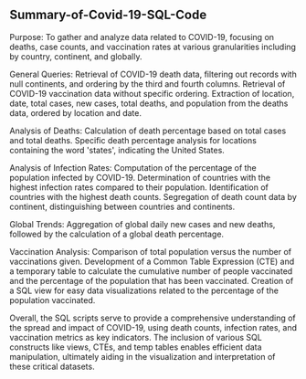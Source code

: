 ## Summary-of-Covid-19-SQL-Code

Purpose: To gather and analyze data related to COVID-19, focusing on deaths, case counts, and vaccination rates at various granularities including by country, continent, and globally.

General Queries:
Retrieval of COVID-19 death data, filtering out records with null continents, and ordering by the third and fourth columns.
Retrieval of COVID-19 vaccination data without specific ordering.
Extraction of location, date, total cases, new cases, total deaths, and population from the deaths data, ordered by location and date.

Analysis of Deaths:
Calculation of death percentage based on total cases and total deaths.
Specific death percentage analysis for locations containing the word 'states', indicating the United States.

Analysis of Infection Rates:
Computation of the percentage of the population infected by COVID-19.
Determination of countries with the highest infection rates compared to their population.
Identification of countries with the highest death counts.
Segregation of death count data by continent, distinguishing between countries and continents.

Global Trends:
Aggregation of global daily new cases and new deaths, followed by the calculation of a global death percentage.

Vaccination Analysis:
Comparison of total population versus the number of vaccinations given.
Development of a Common Table Expression (CTE) and a temporary table to calculate the cumulative number of people vaccinated and the percentage of the population that has been vaccinated.
Creation of a SQL view for easy data visualizations related to the percentage of the population vaccinated.

Overall, the SQL scripts serve to provide a comprehensive understanding of the spread and impact of COVID-19, using death counts, infection rates, and vaccination metrics as key indicators. The inclusion of various SQL constructs like views, CTEs, and temp tables enables efficient data manipulation, ultimately aiding in the visualization and interpretation of these critical datasets.
